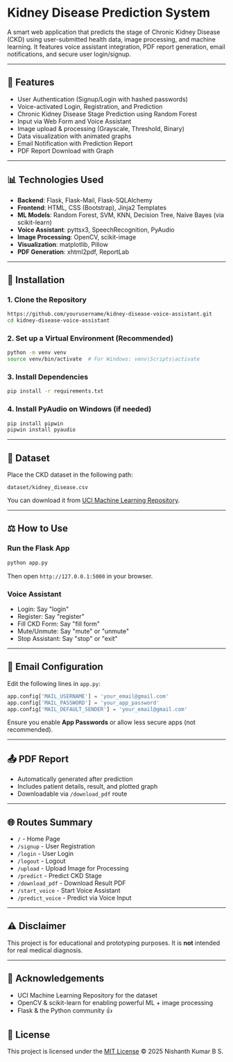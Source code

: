 # Kidney Disease Prediction System

A smart web application that predicts the stage of Chronic Kidney Disease (CKD) using user-submitted health data, image processing, and machine learning. It features voice assistant integration, PDF report generation, email notifications, and secure user login/signup.

---

## 🚀 Features

* User Authentication (Signup/Login with hashed passwords)
* Voice-activated Login, Registration, and Prediction
* Chronic Kidney Disease Stage Prediction using Random Forest
* Input via Web Form and Voice Assistant
* Image upload & processing (Grayscale, Threshold, Binary)
* Data visualization with animated graphs
* Email Notification with Prediction Report
* PDF Report Download with Graph

---

## 📊 Technologies Used

* **Backend**: Flask, Flask-Mail, Flask-SQLAlchemy
* **Frontend**: HTML, CSS (Bootstrap), Jinja2 Templates
* **ML Models**: Random Forest, SVM, KNN, Decision Tree, Naive Bayes (via scikit-learn)
* **Voice Assistant**: pyttsx3, SpeechRecognition, PyAudio
* **Image Processing**: OpenCV, scikit-image
* **Visualization**: matplotlib, Pillow
* **PDF Generation**: xhtml2pdf, ReportLab

---

## 🔧 Installation

### 1. Clone the Repository

```bash
https://github.com/yourusername/kidney-disease-voice-assistant.git
cd kidney-disease-voice-assistant
```

### 2. Set up a Virtual Environment (Recommended)

```bash
python -m venv venv
source venv/bin/activate  # For Windows: venv\Scripts\activate
```

### 3. Install Dependencies

```bash
pip install -r requirements.txt
```

### 4. Install PyAudio on Windows (if needed)

```bash
pip install pipwin
pipwin install pyaudio
```

---

## 📂 Dataset

Place the CKD dataset in the following path:

```
dataset/kidney_disease.csv
```

You can download it from [UCI Machine Learning Repository](https://archive.ics.uci.edu/ml/datasets/chronic_kidney_disease).

---

## ⚖️ How to Use

### Run the Flask App

```bash
python app.py
```

Then open `http://127.0.0.1:5000` in your browser.

### Voice Assistant

* Login: Say "login"
* Register: Say "register"
* Fill CKD Form: Say "fill form"
* Mute/Unmute: Say "mute" or "unmute"
* Stop Assistant: Say "stop" or "exit"

---

## 📧 Email Configuration

Edit the following lines in `app.py`:

```python
app.config['MAIL_USERNAME'] = 'your_email@gmail.com'
app.config['MAIL_PASSWORD'] = 'your_app_password'
app.config['MAIL_DEFAULT_SENDER'] = 'your_email@gmail.com'
```

Ensure you enable **App Passwords** or allow less secure apps (not recommended).

---

## 📤 PDF Report

* Automatically generated after prediction
* Includes patient details, result, and plotted graph
* Downloadable via `/download_pdf` route

---

## 🌐 Routes Summary

* `/` - Home Page
* `/signup` - User Registration
* `/login` - User Login
* `/logout` - Logout
* `/upload` - Upload Image for Processing
* `/predict` - Predict CKD Stage
* `/download_pdf` - Download Result PDF
* `/start_voice` - Start Voice Assistant
* `/predict_voice` - Predict via Voice Input

---

## ⚠️ Disclaimer

This project is for educational and prototyping purposes. It is **not** intended for real medical diagnosis.

---

## 🎉 Acknowledgements

* UCI Machine Learning Repository for the dataset
* OpenCV & scikit-learn for enabling powerful ML + image processing
* Flask & the Python community 👍

## 📜 License

This project is licensed under the [MIT License](LICENSE) © 2025 Nishanth Kumar B S.
